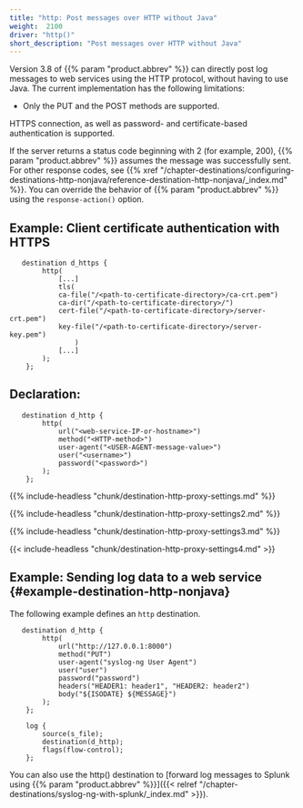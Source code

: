 ```yaml
---
title: "http: Post messages over HTTP without Java"
weight:  2100
driver: "http()"
short_description: "Post messages over HTTP without Java"
---
```

<!-- DISCLAIMER: This file is based on the syslog-ng Open Source Edition documentation https://github.com/balabit/syslog-ng-ose-guides/commit/2f4a52ee61d1ea9ad27cb4f3168b95408fddfdf2 and is used under the terms of The syslog-ng Open Source Edition Documentation License. The file has been modified by Axoflow. -->

Version 3.8 of {{% param "product.abbrev" %}} can directly post log messages to web services using the HTTP protocol, without having to use Java. The current implementation has the following limitations:

  - Only the PUT and the POST methods are supported.

HTTPS connection, as well as password- and certificate-based authentication is supported.

If the server returns a status code beginning with 2 (for example, 200), {{% param "product.abbrev" %}} assumes the message was successfully sent. For other response codes, see {{% xref "/chapter-destinations/configuring-destinations-http-nonjava/reference-destination-http-nonjava/_index.md" %}}. You can override the behavior of {{% param "product.abbrev" %}} using the `response-action()` option.


## Example: Client certificate authentication with HTTPS

```shell
   destination d_https {
        http(
            [...]
            tls(
            ca-file("/<path-to-certificate-directory>/ca-crt.pem")
            ca-dir("/<path-to-certificate-directory>/")
            cert-file("/<path-to-certificate-directory>/server-crt.pem")
            key-file("/<path-to-certificate-directory>/server-key.pem")
                )
            [...]
        );
    };
```



## Declaration:

```shell
   destination d_http {
        http(
            url("<web-service-IP-or-hostname>")
            method("<HTTP-method>")
            user-agent("<USER-AGENT-message-value>")
            user("<username>")
            password("<password>")
        );
    };
```


{{% include-headless "chunk/destination-http-proxy-settings.md" %}}

{{% include-headless "chunk/destination-http-proxy-settings2.md" %}}

{{% include-headless "chunk/destination-http-proxy-settings3.md" %}}

{{< include-headless "chunk/destination-http-proxy-settings4.md" >}}


## Example: Sending log data to a web service {#example-destination-http-nonjava}

The following example defines an `http` destination.

```shell
   destination d_http {
        http(
            url("http://127.0.0.1:8000")
            method("PUT")
            user-agent("syslog-ng User Agent")
            user("user")
            password("password")
            headers("HEADER1: header1", "HEADER2: header2")
            body("${ISODATE} ${MESSAGE}")
        );
    };
    
    log {
        source(s_file);
        destination(d_http);
        flags(flow-control);
    };
```


You can also use the http() destination to [forward log messages to Splunk using {{% param "product.abbrev" %}}]({{< relref "/chapter-destinations/syslog-ng-with-splunk/_index.md" >}}).
